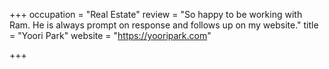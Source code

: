 +++
occupation = "Real Estate"
review = "So happy to be working with Ram. He is always prompt on response and follows up on my website."
title = "Yoori Park"
website = "https://yooripark.com"

+++
